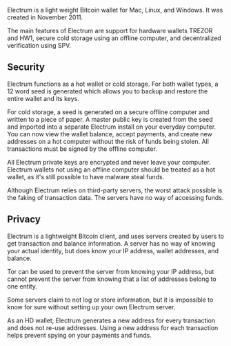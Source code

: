 Electrum is a light weight Bitcoin wallet for Mac, Linux, and Windows. It was created in November 2011. 

The main features of Electrum are support for hardware wallets TREZOR and HW1, secure cold storage using an offline computer, and decentralized verification using SPV.

## Security

Electrum functions as a hot wallet or cold storage. For both wallet types, a 12 word seed is generated which allows you to backup and restore the entire wallet and its keys.

For cold storage, a seed is generated on a secure offline computer and written to a piece of paper. A master public key is created from the seed and imported into a separate Electrum install on your everyday computer. You can now view the wallet balance, accept payments, and create new addresses on a hot computer without the risk of funds being stolen. All transactions must be signed by the offline computer.

All Electrum private keys are encrypted and never leave your computer. Electrum wallets not using an offline computer should be treated as a hot wallet, as it's still possible to have malware steal funds.

Although Electrum relies on third-party servers, the worst attack possible is the faking of transaction data. The servers have no way of accessing funds.

## Privacy

Electrum is a lightweight Bitcoin client, and uses servers created by users to get transaction and balance information. A server has no way of knowing your actual identity, but does know your IP address, wallet addresses, and balance.

Tor can be used to prevent the server from knowing your IP address, but cannot prevent the server from knowing that a list of addresses belong to one entity.

Some servers claim to not log or store information, but it is impossible to know for sure without setting up your own Electrum server.

As an HD wallet, Electrum generates a new address for every transaction and does not re-use addresses. Using a new address for each transaction helps prevent spying on your payments and funds.
